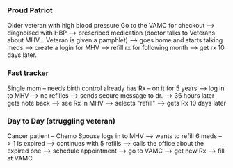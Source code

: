 ### Proud Patriot
Older veteran with high blood pressure
Go to the VAMC for checkout –> diagnoised with HBP –> prescribed medication (doctor talks to Veterans about MHV... Veteran is given a pamphlet) –> goes home and starts talking meds –> create a login for MHV –> refill rx for following month –> get rx 10 days later.

### Fast tracker 
Single mom – needs birth control
already has Rx – on it for 5 years –> log in to MHV –> no refilles –> sends secure message to dr. –> 36 hours later gets note back –> see Rx in MHV –> selects "refill" –> gets Rx 10 days later

### Day to Day (struggling veteran)
Cancer patient – Chemo
Spouse logs in to MHV –> wants to refill 6 meds –> 1 is expired  –> continues with 5 refills –> calls the office about the expired one –> schedule appointment –> go to VAMC –> get new Rx –> fill at VAMC
